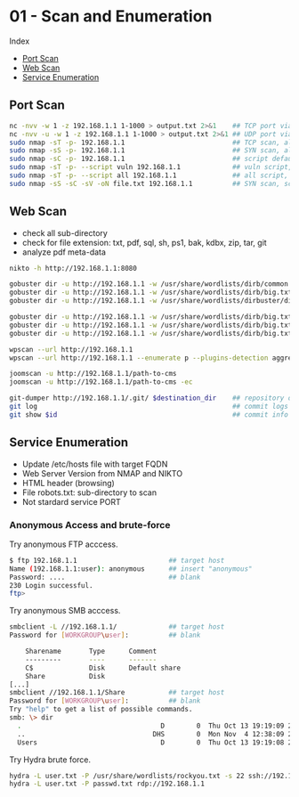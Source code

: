 # 01 - Scan and Enumeration

Index
- [Port Scan](#Port-Scan)
- [Web Scan](#Web-Scan)
- [Service Enumeration](#Service-Enumeration)

## Port Scan
``` bash
nc -nvv -w 1 -z 192.168.1.1 1-1000 > output.txt 2>&1    ## TCP port via netcat
nc -nvv -u -w 1 -z 192.168.1.1 1-1000 > output.txt 2>&1 ## UDP port via netcat
sudo nmap -sT -p- 192.168.1.1                           ## TCP scan, all port
sudo nmap -sS -p- 192.168.1.1                           ## SYN scan, all port
sudo nmap -sC -p- 192.168.1.1                           ## script default, all port
sudo nmap -sT -p- --script vuln 192.168.1.1             ## vuln script, all port
sudo nmap -sT -p- --script all 192.168.1.1              ## all script, all port
sudo nmap -sS -sC -sV -oN file.txt 192.168.1.1          ## SYN scan, script default, file output
```

## Web Scan
 - check all sub-directory
 - check for file extension: txt, pdf, sql, sh, ps1, bak, kdbx, zip, tar, git
 - analyze pdf meta-data
``` bash
nikto -h http://192.168.1.1:8080                                                                    ## NIKTO scan, webapp enumeration

gobuster dir -u http://192.168.1.1 -w /usr/share/wordlists/dirb/common.txt                    		## directory enum
gobuster dir -u http://192.168.1.1 -w /usr/share/wordlists/dirb/big.txt	                    		## directory enum
gobuster dir -u http://192.168.1.1 -w /usr/share/wordlists/dirbuster/directory-list-2.3-medium.txt	## directory enum (large)

gobuster dir -u http://192.168.1.1 -w /usr/share/wordlists/dirb/big.txt -x txt                 		## txt file
gobuster dir -u http://192.168.1.1 -w /usr/share/wordlists/dirb/big.txt -x pdf                 		## pdf file
gobuster dir -u http://192.168.1.1 -w /usr/share/wordlists/dirb/big.txt --exclude-length 1917  		## length exclusion

wpscan --url http://192.168.1.1                                                                     ## standard wordpress scan
wpscan --url http://192.168.1.1 --enumerate p --plugins-detection aggressive                        ## vulnerable plugin

joomscan -u http://192.168.1.1/path-to-cms															## standard joomla scan
joomscan -u http://192.168.1.1/path-to-cms -ec														## components enum

git-dumper http://192.168.1.1/.git/ $destination_dir	## repository dump if /.git/ dir available
git log													## commit logs
git show $id											## commit info and message
```

## Service Enumeration

- Update /etc/hosts file with target FQDN
- Web Server Version from NMAP and NIKTO
- HTML header (browsing)
- File robots.txt: sub-directory to scan
- Not stardard service PORT

### Anonymous Access and brute-force

Try anonymous FTP acccess.
``` bash
$ ftp 192.168.1.1                       ## target host
Name (192.168.1.1:user): anonymous      ## insert "anonymous"
Password: ....                          ## blank 
230 Login successful.
ftp>
```

Try anonymous SMB acccess.
``` bash
smbclient -L //192.168.1.1/             ## target host
Password for [WORKGROUP\user]:          ## blank

	Sharename       Type      Comment
	---------       ----      -------
	C$              Disk      Default share
	Share           Disk      
[...]
smbclient //192.168.1.1/Share           ## target host
Password for [WORKGROUP\user]:          ## blank
Try "help" to get a list of possible commands.
smb: \> dir
  .                                   D        0  Thu Oct 13 19:19:09 2022
  ..                                DHS        0  Mon Nov  4 12:38:09 2024
  Users                               D        0  Thu Oct 13 19:19:08 2022      ## directory listing
```

Try Hydra brute force.
``` bash
hydra -L user.txt -P /usr/share/wordlists/rockyou.txt -s 22 ssh://192.168.1.1   ## SSH brute force
hydra -L user.txt -P passwd.txt rdp://192.168.1.1                               ## RDP with password list
```
